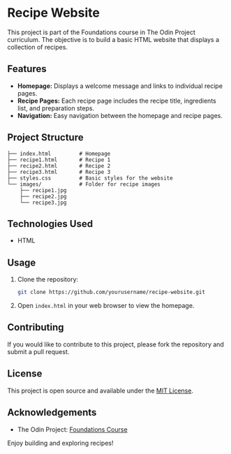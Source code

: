 # Recipe Website

This project is part of the Foundations course in The Odin Project curriculum. The objective is to build a basic HTML website that displays a collection of recipes.

## Features

- **Homepage:** Displays a welcome message and links to individual recipe pages.
- **Recipe Pages:** Each recipe page includes the recipe title, ingredients list, and preparation steps.
- **Navigation:** Easy navigation between the homepage and recipe pages.

## Project Structure

```
├── index.html         # Homepage
├── recipe1.html       # Recipe 1
├── recipe2.html       # Recipe 2
├── recipe3.html       # Recipe 3
├── styles.css         # Basic styles for the website
└── images/            # Folder for recipe images
    ├── recipe1.jpg
    ├── recipe2.jpg
    └── recipe3.jpg
```

## Technologies Used

- HTML

## Usage

1. Clone the repository:
   ```bash
   git clone https://github.com/yourusername/recipe-website.git
   ```
2. Open `index.html` in your web browser to view the homepage.

## Contributing

If you would like to contribute to this project, please fork the repository and submit a pull request.

## License

This project is open source and available under the [MIT License](LICENSE).

## Acknowledgements

- The Odin Project: [Foundations Course](https://www.theodinproject.com/paths/foundations/courses/foundations)

Enjoy building and exploring recipes!
